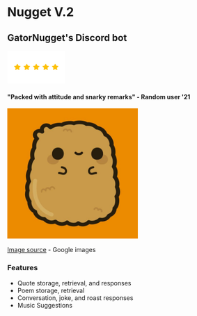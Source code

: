 # Nugget V.2
## GatorNugget's Discord bot
<img src="https://github.com/nitinramadoss/nuggetv2bot/blob/main/assets/fivestar.jpg" alt="profile" height="75"/> 

#### "Packed with attitude and snarky remarks" - Random user '21

<img src="https://github.com/nitinramadoss/nuggetv2bot/blob/main/assets/nuggetbot.jpg" alt="profile" width="300"/>

[Image source](https://www.google.com/url?sa=i&url=https%3A%2F%2Fwww.pinterest.com%2Fpin%2F682858362233399196%2F&psig=AOvVaw0hQxTtM9mpX1OzfoWI4UhQ&ust=1626066059669000&source=images&cd=vfe&ved=0CAoQjRxqFwoTCICnsaGe2vECFQAAAAAdAAAAABAJ) - Google images

### Features
* Quote storage, retrieval, and responses 
* Poem storage, retrieval
* Conversation, joke, and roast responses
* Music Suggestions
